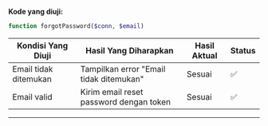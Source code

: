 **Kode yang diuji:**

```php
function forgotPassword($conn, $email)
```

| Kondisi Yang Diuji    | Hasil Yang Diharapkan                   | Hasil Aktual | Status |
| --------------------- | --------------------------------------- | ------------ | ------ |
| Email tidak ditemukan | Tampilkan error "Email tidak ditemukan" | Sesuai       | ✅      |
| Email valid           | Kirim email reset password dengan token | Sesuai       | ✅      |

---
